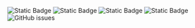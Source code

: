 ![Static Badge](https://img.shields.io/badge/blacklists-60-000000) ![Static Badge](https://img.shields.io/badge/blacklisted-2548711-cc0000) ![Static Badge](https://img.shields.io/badge/whitelisted-2244-00CC00) ![Static Badge](https://img.shields.io/badge/streaming_blacklist-28107-000000) ![GitHub issues](https://img.shields.io/github/issues/fabriziosalmi/blacklists)

